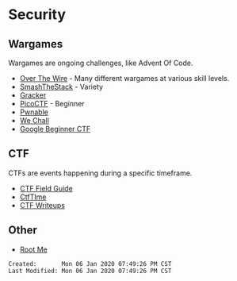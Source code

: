 # Security

## Wargames

Wargames are ongoing challenges, like Advent Of Code.

- [Over The Wire](https://overthewire.org/wargames/) - Many different wargames
  at various skill levels.
- [SmashTheStack](http://smashthestack.org/) - Variety
- [Gracker](https://www.smrrd.de/creating-a-hacking-game-part-1-introduction.html)
- [PicoCTF](https://picoctf.com/) - Beginner
- [Pwnable](https://pwnable.tw/challenge/)
- [We Chall](https://www.wechall.net/about_wechall)
- [Google Beginner CTF](https://capturetheflag.withgoogle.com/#beginners/)

## CTF

CTFs are events happening during a specific timeframe.

- [CTF Field Guide](https://trailofbits.github.io/ctf/)
- [CtfTIme](https://ctftime.org/)
- [CTF Writeups](https://github.com/ctfs/write-ups-2017)

## Other

- [Root Me](https://www.root-me.org/?lang=en)

```
Created:       Mon 06 Jan 2020 07:49:26 PM CST
Last Modified: Mon 06 Jan 2020 07:49:26 PM CST
```
